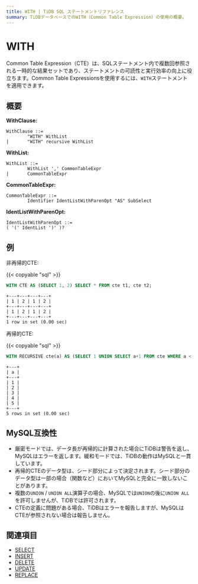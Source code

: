```yaml
---
title: WITH | TiDB SQL ステートメントリファレンス
summary: TiDBデータベースでのWITH（Common Table Expression）の使用の概要。
---
```


# WITH

Common Table Expression（CTE）は、SQLステートメント内で複数回参照される一時的な結果セットであり、ステートメントの可読性と実行効率の向上に役立ちます。Common Table Expressionsを使用するには、`WITH`ステートメントを適用できます。

## 概要

**WithClause:**

```ebnf+diagram
WithClause ::=
        "WITH" WithList
|       "WITH" recursive WithList
```

**WithList:**

```ebnf+diagram
WithList ::=
        WithList ',' CommonTableExpr
|       CommonTableExpr
```

**CommonTableExpr:**

```ebnf+diagram
CommonTableExpr ::=
        Identifier IdentListWithParenOpt "AS" SubSelect
```

**IdentListWithParenOpt:**

```ebnf+diagram
IdentListWithParenOpt ::=
( '(' IdentList ')' )?
```

## 例

非再帰的CTE:

{{< copyable "sql" >}}

```sql
WITH CTE AS (SELECT 1, 2) SELECT * FROM cte t1, cte t2;
```

```
+---+---+---+---+
| 1 | 2 | 1 | 2 |
+---+---+---+---+
| 1 | 2 | 1 | 2 |
+---+---+---+---+
1 row in set (0.00 sec)
```

再帰的CTE:

{{< copyable "sql" >}}

```sql
WITH RECURSIVE cte(a) AS (SELECT 1 UNION SELECT a+1 FROM cte WHERE a < 5) SELECT * FROM cte;
```

```
+---+
| a |
+---+
| 1 |
| 2 |
| 3 |
| 4 |
| 5 |
+---+
5 rows in set (0.00 sec)
```

## MySQL互換性

* 厳密モードでは、データ長が再帰的に計算された場合にTiDBは警告を返し、MySQLはエラーを返します。緩和モードでは、TiDBの動作はMySQLと一貫しています。
* 再帰的CTEのデータ型は、シード部分によって決定されます。シード部分のデータ型は一部の場合（関数など）においてMySQLと完全に一致しないことがあります。
* 複数の`UNION` / `UNION ALL`演算子の場合、MySQLでは`UNION`の後に`UNION ALL`を許可しませんが、TiDBでは許可されます。
* CTEの定義に問題がある場合、TiDBはエラーを報告しますが、MySQLはCTEが参照されない場合は報告しません。

## 関連項目

* [SELECT](/sql-statements/sql-statement-select.md)
* [INSERT](/sql-statements/sql-statement-insert.md)
* [DELETE](/sql-statements/sql-statement-delete.md)
* [UPDATE](/sql-statements/sql-statement-update.md)
* [REPLACE](/sql-statements/sql-statement-replace.md)